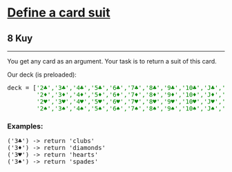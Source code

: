 <h1><a href="https://www.codewars.com/kata/5a360620f28b82a711000047">Define a card suit</a></h1>
<h2>8 Kuy</h2>
<hr>

<p>You get any card as an argument. Your task is to return a suit of this card.</p>

<p>Our deck (is preloaded):</p>
<pre>
deck = [<span style="color: #008800">'2♣','3♣','4♣','5♣','6♣','7♣','8♣','9♣','10♣','J♣','Q♣','K♣','A♣',
        '2♦','3♦','4♦','5♦','6♦','7♦','8♦','9♦','10♦','J♦','Q♦','K♦','A♦',
        '2♥','3♥','4♥','5♥','6♥','7♥','8♥','9♥','10♥','J♥','Q♥','K♥','A♥',
        '2♠','3♠','4♠','5♠','6♠','7♠','8♠','9♠','10♠','J♠','Q♠','K♠','A♠'</span>];
</pre>

<h3>Examples:</h3>
<pre>
('3♣') -> return 'clubs'
('3♦') -> return 'diamonds'
('3♥') -> return 'hearts'
('3♠') -> return 'spades'
</pre>